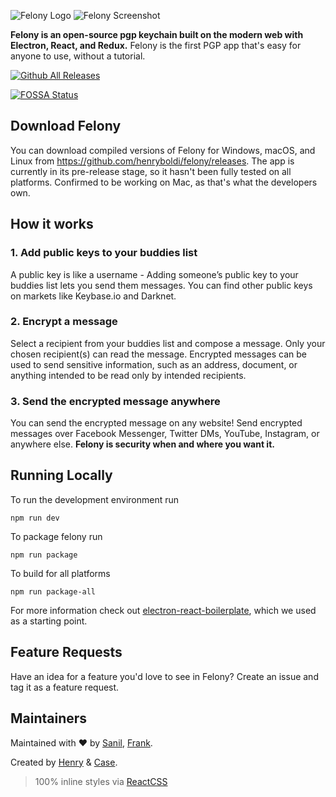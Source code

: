 ![Felony Logo](https://i.imgur.com/gqG7XoQ.png)
![Felony Screenshot](https://i.imgur.com/0e1ZOLp.png)

**Felony is an open-source pgp keychain built on the modern web with Electron, React, and Redux.** Felony is the first PGP app that's easy for anyone to use, without a tutorial.

[![Github All Releases](https://img.shields.io/github/downloads/henryboldi/felony/total.svg?maxAge=2592000)]()

[![FOSSA Status](https://app.fossa.io/api/projects/git%2Bhttps%3A%2F%2Fgithub.com%2Fhenryboldi%2Ffelony.svg?size=large)](https://app.fossa.io/projects/git%2Bhttps%3A%2F%2Fgithub.com%2Fhenryboldi%2Ffelony?ref=badge_large)

## Download Felony
You can download compiled versions of Felony for Windows, macOS, and Linux from https://github.com/henryboldi/felony/releases. The app is currently in its pre-release stage, so it hasn't been fully tested on all platforms. Confirmed to be working on Mac, as that's what the developers own.

## How it works
### 1. Add public keys to your buddies list
A public key is like a username - Adding someone’s public key to your buddies list lets you send them messages. You can find other public keys on markets like Keybase.io and Darknet.
### 2. Encrypt a message
Select a recipient from your buddies list and compose a message. Only your chosen recipient(s) can read the message. Encrypted messages can be used to send sensitive information, such as an address, document, or anything intended to be read only by intended recipients.
### 3. Send the encrypted message anywhere
You can send the encrypted message on any website! Send encrypted messages over Facebook Messenger, Twitter DMs, YouTube, Instagram, or anywhere else. **Felony is security when and where you want it.**

## Running Locally
To run the development environment run
```
npm run dev
```
To package felony run
```
npm run package
```
To build for all platforms
```
npm run package-all
```
For more information check out [electron-react-boilerplate](https://github.com/chentsulin/electron-react-boilerplate), which we used as a starting point.

## Feature Requests
Have an idea for a feature you'd love to see in Felony? Create an issue and tag it as a feature request.

## Maintainers

Maintained with ❤️ by [Sanil](https://github.com/TechyPeople), [Frank](https://github.com/frankcash).

Created by [Henry](https://github.com/henryboldi) & [Case](https://github.com/casesandberg).

> 100% inline styles via [ReactCSS](http://reactcss.com/)

